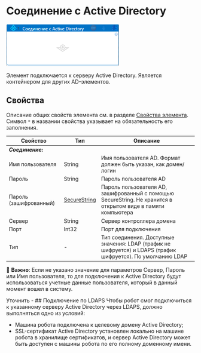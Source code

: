 # Соединение с Active Directory

![](<../../../.gitbook/assets/ad-scope.png>)

Элемент подключается к серверу Active Directory. Является контейнером для других AD-элементов.


## Свойства
Описание общих свойств элемента см. в разделе [Свойства элемента](https://docs.primo-rpa.ru/primo-rpa/primo-studio/process/elements#svoistva-elementa).\
Символ `*` в названии свойства указывает на обязательность его заполнения.

| Свойство             | Тип                   | Описание                                      |
| -------------------- | --------------------- | --------------------------------------------- |
| ***Соединение:***    | |  |
| Имя пользователя     | String               | Имя пользователя AD. Формат должен быть указан, как домен/логин |
| Пароль               | String               | Пароль пользователя AD |
| Пароль (зашифрованный) | [SecureString](https://learn.microsoft.com/ru-ru/dotnet/api/system.security.securestring?view=net-8.0) | Пароль пользователя AD, зашифрованный с помощью SecureString. Не хранится в открытом виде в памяти компьютера | 
| Сервер               | String               | Сервер контроллера домена |
| Порт                 | Int32                | Порт для подключения |
| Тип                  | -                    | Тип соединения. Доступные значения: LDAP (трафик не шифруется) и LDAPS (трафик шифруется). По умолчанию LDAP |

:small_blue_diamond: **Важно**: Если не указано значение для параметров Сервер, Пароль или Имя пользователя, то для подключения к Active Directory будут использоваться учетные данные пользователя, который в данный момент вошел в систему.


Уточнить - ## Подключение по LDAPS
Чтобы робот смог подключиться к указанному серверу Active Directory через LDAPS, должно выполняться одно из условий:
* Машина робота подключена к целевому домену Active Directory;
* SSL-сертификат Active Directory установлен локально на машине робота в хранилище сертификатов, и сервер Active Directory может быть доступен с машины робота по его полному доменному имени.
